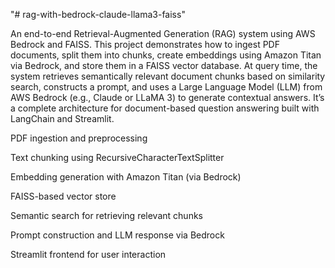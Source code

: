 "# rag-with-bedrock-claude-llama3-faiss" 

An end-to-end Retrieval-Augmented Generation (RAG) system using AWS Bedrock and FAISS.
This project demonstrates how to ingest PDF documents, split them into chunks, create embeddings using Amazon Titan via Bedrock, and store them in a FAISS vector database. At query time, the system retrieves semantically relevant document chunks based on similarity search, constructs a prompt, and uses a Large Language Model (LLM) from AWS Bedrock (e.g., Claude or LLaMA 3) to generate contextual answers.
It’s a complete architecture for document-based question answering built with LangChain and Streamlit.

PDF ingestion and preprocessing

Text chunking using RecursiveCharacterTextSplitter

Embedding generation with Amazon Titan (via Bedrock)

FAISS-based vector store

Semantic search for retrieving relevant chunks

Prompt construction and LLM response via Bedrock

Streamlit frontend for user interaction



